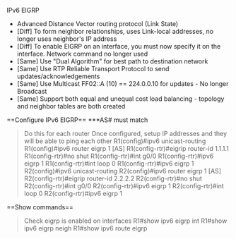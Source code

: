 IPv6 EIGRP
- Advanced Distance Vector routing protocol (Link State)
- [Diff] To form neighbor relationships, uses Link-local addresses, no longer uses neighbor's IP address
- [Diff] To enable EIGRP on an interface, you must now specify it on the interface. Network command no longer used
- [Same] Use "Dual Algorithm" for best path to destination network
- [Same] Use RTP Reliable Transport Protocol to send updates/acknowledgements
- [Same] Use Multicast FF02::A (10) == 224.0.0.10 for updates - No longer Broadcast
- [Same] Support both equal and unequal cost load balancing - topology and neighbor tables are both created

==Configure IPv6 EIGRP==
***AS# must match
> Do this for each router
> Once configured, setup IP addresses and they will be able to ping each other
> R1(config)#ipv6 unicast-routing
> R1(config)#ipv6 router eigrp 1 [AS]
> R1(config-rtr)#eigrip router-id 1.1.1.1
> R1(config-rtr)#no shut
> R1(config-rtr)#int g0/0
> R1(config-rtr)#ipv6 eigrp 1
> R1(config-rtr)#int loop 0
> R1(config-rtr)#ipv6 eigrp 1
> R2(config)#ipv6 unicast-routing
> R2(config)#ipv6 router eigrp 1 [AS]
> R2(config-rtr)#eigrip router-id 2.2.2.2
> R2(config-rtr)#no shut
> R2(config-rtr)#int g0/0
> R2(config-rtr)#ipv6 eigrp 1
> R2(config-rtr)#int loop 0
> R2(config-rtr)#ipv6 eigrp 1

==Show commands==
> Check eigrp is enabled on interfaces
> R1#show ipv6 eigrp int
> R1#show ipv6 eigrp neigh
> R1#show ipv6 route eigrp